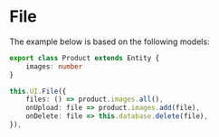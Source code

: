 <script setup>
import BaseFile from '../../../SRC/public/src/Components/Base/File/BaseFile.vue'
</script>

# File

The example below is based on the following models:

```ts
export class Product extends Entity {
    images: number
}
```
```ts
this.UI.File({
    files: () => product.images.all(),
    onUpload: file => product.images.add(file),
    onDelete: file => this.database.delete(file),
}),
```

<BaseFile
    :uploaded-files="[
        { id: '1', name: 'Bader CV.pdf', displayName: 'Bader' },
        { id: '2', name: 'Saba CV.pdf', displayName: 'Saba' },
    ]"
    :uploading-files="[
        { id: '1', name: 'Bader CV.pdf', percentage: () => 33 },
    ]"
/>